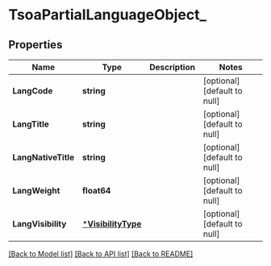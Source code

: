 # TsoaPartialLanguageObject_

## Properties
Name | Type | Description | Notes
------------ | ------------- | ------------- | -------------
**LangCode** | **string** |  | [optional] [default to null]
**LangTitle** | **string** |  | [optional] [default to null]
**LangNativeTitle** | **string** |  | [optional] [default to null]
**LangWeight** | **float64** |  | [optional] [default to null]
**LangVisibility** | [***VisibilityType**](VisibilityType.md) |  | [optional] [default to null]

[[Back to Model list]](../README.md#documentation-for-models) [[Back to API list]](../README.md#documentation-for-api-endpoints) [[Back to README]](../README.md)

